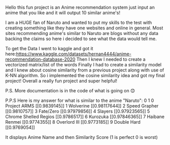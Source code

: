 Hello this fun project is an Anime recommendation system just input an anime that you like and it will output 10 similar anime's!

I am a HUGE fan of Naruto and wanted to put my skills to the test with creating something like they have one websites and online in general.
Most sites recommending anime's similar to Naruto are blogs without any data backing the claims so here i decided to see what the data would tell me.

To get the Data I went to kaggle and got it here:https://www.kaggle.com/datasets/hernan4444/anime-recommendation-database-2020
Then I knew I needed to create a vectorized matrix/list of the words 
Finally I had to create a similarity model and I knew about cosine similarity from a previous project along with use of K-NN algorithm.
So i implemented the cosine similarity idea and got my final project! 
Overall a really fun project and super helpful!

P.S. More documentation is in the code of what is going on 😊

P.P.S Here is my answer for what is similar to the anime "Naruto":
             0               1
0           Project ARMS   [[0.9839145]]
1              Wolverine  [[0.98117644]]
2          Speed Grapher   [[0.9810757]]
3              Fate/Zero  [[0.97979856]]
4                Slayers  [[0.97923565]]
5  Chrome Shelled Regios   [[0.9786517]]
6               Kurozuka  [[0.97846365]]
7         Haibane Renmei   [[0.9774355]]
8           Overlord III   [[0.9773185]]
9            Double Hard   [[0.9769054]]

It displays Anime Name and then Similarity Score (1 is perfect 0 is worst) 
